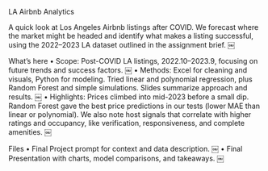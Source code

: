 LA Airbnb Analytics

A quick look at Los Angeles Airbnb listings after COVID. We forecast where the market might be headed and identify what makes a listing successful, using the 2022–2023 LA dataset outlined in the assignment brief.  ￼

What’s here
	•	Scope: Post-COVID LA listings, 2022.10–2023.9, focusing on future trends and success factors.  ￼
	•	Methods: Excel for cleaning and visuals, Python for modeling. Tried linear and polynomial regression, plus Random Forest and simple simulations. Slides summarize approach and results.  ￼
	•	Highlights: Prices climbed into mid-2023 before a small dip. Random Forest gave the best price predictions in our tests (lower MAE than linear or polynomial). We also note host signals that correlate with higher ratings and occupancy, like verification, responsiveness, and complete amenities.  ￼

Files
	•	Final Project prompt for context and data description.  ￼
	•	Final Presentation with charts, model comparisons, and takeaways.  ￼

